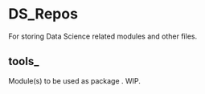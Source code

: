# DS_Repos
For storing Data Science related modules and other files.

##  tools_
Module(s) to be used as package . WIP.
